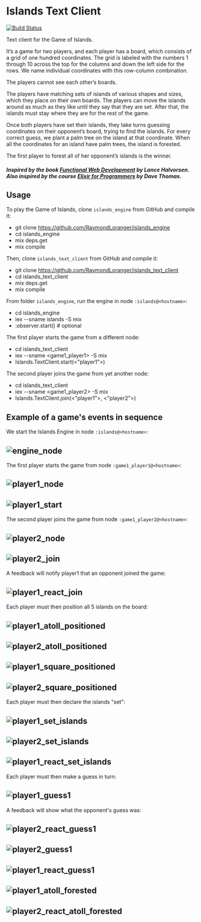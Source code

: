 # Islands Text Client

[![Build Status](https://travis-ci.org/RaymondLoranger/islands_text_client.svg?branch=master)](https://travis-ci.org/RaymondLoranger/islands_text_client)

Text client for the Game of Islands.

It’s a game for two players, and each player has a board, which consists of a
grid of one hundred coordinates. The grid is labeled with the numbers 1 through
10 across the top for the columns and down the left side for the rows. We name
individual coordinates with this row-column combination.

The players cannot see each other’s boards.

The players have matching sets of islands of various shapes and sizes, which
they place on their own boards. The players can move the islands around as
much as they like until they say that they are set. After that, the islands must
stay where they are for the rest of the game.

Once both players have set their islands, they take turns guessing coordinates
on their opponent’s board, trying to find the islands. For every correct guess,
we plant a palm tree on the island at that coordinate. When all the coordinates
for an island have palm trees, the island is forested.

The first player to forest all of her opponent’s islands is the winner.

##### Inspired by the book [Functional Web Development](https://pragprog.com/book/lhelph/functional-web-development-with-elixir-otp-and-phoenix) by Lance Halvorsen.</br>Also inspired by the course [Elixir for Programmers](https://codestool.coding-gnome.com/courses/elixir-for-programmers) by Dave Thomas.

## Usage

To play the Game of Islands, clone `islands_engine` from GitHub and compile it:

  - git clone https://github.com/RaymondLoranger/islands_engine
  - cd islands_engine
  - mix deps.get
  - mix compile

Then, clone `islands_text_client` from GitHub and compile it:

  - git clone https://github.com/RaymondLoranger/islands_text_client
  - cd islands_text_client
  - mix deps.get
  - mix compile

From folder `islands_engine`, run the engine in node `:islands@<hostname>`:

  - cd islands_engine
  - iex --sname islands -S mix
  - :observer.start() # optional

The first player starts the game from a different node:

  - cd islands_text_client
  - iex --sname <game1_player1> -S mix
  - Islands.TextClient.start(<"player1">)

The second player joins the game from yet another node:

  - cd islands_text_client
  - iex --sname <game1_player2> -S mix
  - Islands.TextClient.join(<"player1">, <"player2">)

## Example of a game's events in sequence
We start the Islands Engine in node `:islands@<hostname>`:
## ![engine_node](images/engine_node.png)
The first player starts the game from node `:game1_player1@<hostname>`:
## ![player1_node](images/player1_node.png)
## ![player1_start](images/player1_start.png)
The second player joins the game from node `:game1_player2@<hostname>`:
## ![player2_node](images/player2_node.png)
## ![player2_join](images/player2_join.png)
A feedback will notify player1 that an opponent joined the game:
## ![player1_react_join](images/player1_react_join.png)
Each player must then position all 5 islands on the board:
## ![player1_atoll_positioned](images/player1_atoll_positioned.png)
## ![player2_atoll_positioned](images/player2_atoll_positioned.png)
## ![player1_square_positioned](images/player1_square_positioned.png)
## ![player2_square_positioned](images/player2_square_positioned.png)
Each player must then declare the islands "set":
## ![player1_set_islands](images/player1_set_islands.png)
## ![player2_set_islands](images/player2_set_islands.png)
## ![player1_react_set_islands](images/player1_react_set_islands.png)
Each player must then make a guess in turn:
## ![player1_guess1](images/player1_guess1.png)
A feedback will show what the opponent's guess was:
## ![player2_react_guess1](images/player2_react_guess1.png)
## ![player2_guess1](images/player2_guess1.png)
## ![player1_react_guess1](images/player1_react_guess1.png)
## ![player1_atoll_forested](images/player1_atoll_forested.png)
## ![player2_react_atoll_forested](images/player2_react_atoll_forested.png)
